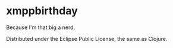 # xmppbirthday

Because I'm that big a nerd.

Distributed under the Eclipse Public License, the same as Clojure.
